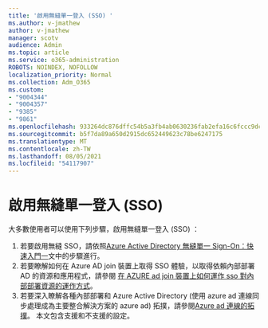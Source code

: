 ```yaml
---
title: '啟用無縫單一登入 (SSO) '
ms.author: v-jmathew
author: v-jmathew
manager: scotv
audience: Admin
ms.topic: article
ms.service: o365-administration
ROBOTS: NOINDEX, NOFOLLOW
localization_priority: Normal
ms.collection: Adm_O365
ms.custom:
- "9004344"
- "9004357"
- "9385"
- "9861"
ms.openlocfilehash: 933264dc876dffc54b5a3fb4ab0630236fab2efa16c6fccc9dc31716cf366129
ms.sourcegitcommit: b5f7da89a650d2915dc652449623c78be6247175
ms.translationtype: MT
ms.contentlocale: zh-TW
ms.lasthandoff: 08/05/2021
ms.locfileid: "54117907"
---
```

# <a name="enable-seamless-single-sign-on-sso"></a>啟用無縫單一登入 (SSO) 

大多數使用者可以使用下列步驟，啟用無縫單一登入 (SSO) ：

1. 若要啟用無縫 SSO，請依照[Azure Active Directory 無縫單一 Sign-On：快速入門一](https://docs.microsoft.com/azure/active-directory/hybrid/how-to-connect-sso-quick-start)文中的步驟進行。
2. 若要瞭解如何在 Azure AD join 裝置上取得 SSO 體驗，以取得依賴內部部署 AD 的資源和應用程式，請參閱 [在 AZURE ad join 裝置上如何運作 sso 對內部部署資源的運作方式](https://docs.microsoft.com/azure/active-directory/devices/azuread-join-sso)。
3. 若要深入瞭解各種內部部署和 Azure Active Directory (使用 azure ad 連線同步處理成為主要整合解決方案的 azure ad) 拓撲，請參閱[Azure ad 連線的拓撲](https://docs.microsoft.com/azure/active-directory/hybrid/plan-connect-topologies)。 本文包含支援和不支援的設定。
